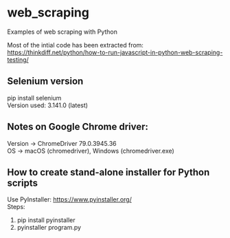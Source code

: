 # web_scraping
Examples of web scraping with Python

Most of the intial code has been extracted from:  
https://thinkdiff.net/python/how-to-run-javascript-in-python-web-scraping-testing/

## Selenium version
pip install selenium  
Version used: 3.141.0 (latest)

## Notes on Google Chrome driver:
Version -> ChromeDriver 79.0.3945.36  
OS -> macOS (chromedriver), Windows (chromedriver.exe)

## How to create stand-alone installer for Python scripts
Use PyInstaller: https://www.pyinstaller.org/  
Steps:
1) pip install pyinstaller
2) pyinstaller program.py

